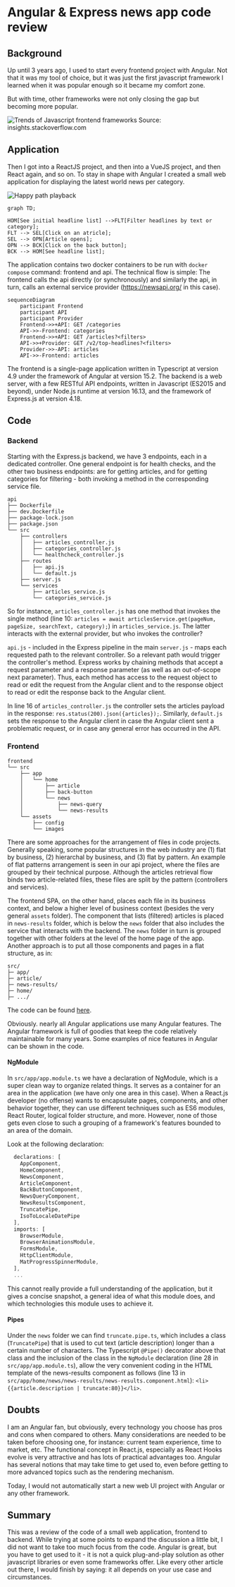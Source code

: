 # Angular & Express news app code review

## Background

Up until 3 years ago, I used to start every frontend project with Angular.
Not that it was my tool of choice, but it was just the first javascript framework I learned when it was popular enough so it became my comfort zone.

But with time, other frameworks were not only closing the gap but becoming more popular.

![Trends of Javascript frontend frameworks](jstrends.png)
Source: insights.stackoverflow.com

## Application

Then I got into a ReactJS project, and then into a VueJS project, and then React again, and so on.
To stay in shape with Angular I created a small web application for displaying the latest world news per category.

![Happy path playback](happy_path.gif)

```mermaid
graph TD;

HOM[See initial headline list] -->FLT[Filter headlines by text or category];
FLT --> SEL[Click on an atricle];
SEL --> OPN[Article opens];
OPN --> BCK[Click on the back button];
BCK --> HOM[See headline list];
```

The application contains two docker containers to be run with `docker compose` command: frontend and api.
The technical flow is simple: The frontend calls the api directly (or synchronously) and similarly the api, in turn, calls an external service provider (https://newsapi.org/ in this case).

```mermaid
sequenceDiagram
    participant Frontend
    participant API
    participant Provider
    Frontend->>+API: GET /categories
    API->>-Frontend: categories     
    Frontend->>+API: GET /articles?<filters>
    API->>+Provider: GET /v2/top-headlines?<filters>
    Provider->>-API: articles
    API->>-Frontend: articles
```

The frontend is a single-page application written in Typescript at version 4.9 under the framework of Angular at version 15.2.
The backend is a web server, with a few RESTful API endpoints, written in Javascript (ES2015 and beyond), under Node.js runtime at version 16.13, and the framework of Express.js at version 4.18.

## Code

### Backend

Starting with the Express.js backend, we have 3 endpoints, each in a dedicated controller. One general endpoint is for health checks, and the other two business endpoints: are for getting articles, and for getting categories for filtering - both invoking a method in the corresponding service file.

```
api
├── Dockerfile
├── dev.Dockerfile
├── package-lock.json
├── package.json
└── src
    ├── controllers
    │   ├── articles_controller.js
    │   ├── categories_controller.js
    │   └── healthcheck_controller.js
    ├── routes
    │   ├── api.js
    │   └── default.js
    ├── server.js
    └── services
        ├── articles_service.js
        └── categories_service.js
```

So for instance, `articles_controller.js` has one method that invokes the single method (line 10: `articles = await articlesService.get(pageNum, pageSize, searchText, category);`) in `articles_service.js`. The latter interacts with the external provider, but who invokes the controller?

`api.js` - included in the Express pipeline in the main `server.js` - maps each requested path to the relevant controller. So a relevant path would trigger the controller's method.
Express works by chaining methods that accept a request parameter and a response parameter (as well as an out-of-scope next parameter). Thus, each method has access to the request object to read or edit the request from the Angular client and to the response object to read or edit the response back to the Angular client.

In line 16 of `articles_controller.js` the controller sets the articles payload in the response: `res.status(200).json({articles});`.
Similarly, `default.js` sets the response to the Angular client in case the Angular client sent a problematic request, or in case any general error has occurred in the API.

### Frontend

```
frontend
└── src
    ├── app
    │   └── home
    │       ├── article
    │       ├── back-button
    │       └── news
    │           ├── news-query
    │           └── news-results
    └── assets
        ├── config
        └── images
```

There are some approaches for the arrangement of files in code projects. Generally speaking, some popular structures in the web industry are (1) flat by business, (2) hierarchal by business, and (3) flat by pattern.
An example of flat patterns arrangement is seen in our api project, where the files are grouped by their technical purpose. Although the articles retrieval flow binds two article-related files, these files are split by the pattern (controllers and services).

The frontend SPA, on the other hand, places each file in its business context, and below a higher level of business context (besides the very general `assets` folder). The component that lists (filtered) articles is placed in `news-results` folder, which is below the `news` folder that also includes the service that interacts with the backend. The `news` folder in turn is grouped together with other folders at the level of the home page of the app. Another approach is to put all those components and pages in a flat structure, as in:

```
src/
├─ app/
├─ article/
├─ news-results/
├─ home/
├─ .../
```

The code can be found [here](https://github.com/guyslab/news-query).

Obviously. nearly all Angular applications use many Angular features. The Angular framework is full of goodies that keep the code relatively maintainable for many years. Some examples of nice features in Angular can be shown in the code.

#### NgModule

In `src/app/app.module.ts` we have a declaration of NgModule, which is a super clean way to organize related things.
It serves as a container for an area in the application (we have only one area in this case). When a React.js developer (no offense) wants to encapsulate pages, components, and other behavior together, they can use different techniques such as ES6 modules, React Router, logical folder structure, and more. However, none of those gets even close to such a grouping of a framework's features bounded to an area of the domain.

Look at the following declaration:

```typescript
  declarations: [
    AppComponent,
    HomeComponent,
    NewsComponent,
    ArticleComponent,
    BackButtonComponent,
    NewsQueryComponent,
    NewsResultsComponent,
    TruncatePipe,
    IsoToLocaleDatePipe
  ],
  imports: [
    BrowserModule,
    BrowserAnimationsModule,
    FormsModule,
    HttpClientModule,
    MatProgressSpinnerModule,
  ],
  ...
```

This cannot really provide a full understanding of the application, but it gives a concise snapshot, a general idea of what this module does, and which technologies this module uses to achieve it.

#### Pipes

Under the `news` folder we can find `truncate.pipe.ts`, which includes a class (`TruncatePipe`) that is used to cut text (article description) longer than a certain number of characters. The Typescript `@Pipe()` decorator above that class and the inclusion of the class in the `NgModule` declaration (line 28 in `src/app/app.module.ts`), allow the very convenient coding in the HTML template of the news-results component as follows (line 13 in `src/app/home/news/news-results/news-results.component.html`): `<li>{{article.description | truncate:80}}</li>`.

## Doubts

I am an Angular fan, but obviously, every technology you choose has pros and cons when compared to others. Many considerations are needed to be taken before choosing one, for instance: current team experience, time to market, etc. The functional concept in React.js, especially as React Hooks evolve is very attractive and has lots of practical advantages too.
Angular has several notions that may take time to get used to, even before getting to more advanced topics such as the rendering mechanism.

Today, I would not automatically start a new web UI project with Angular or any other framework.

## Summary

This was a review of the code of a small web application, frontend to backend. While trying at some points to expand the discussion a little bit, I did not want to take too much focus from the code. Angular is great, but you have to get used to it - it is not a quick plug-and-play solution as other javascript libraries or even some frameworks offer. Like every other article out there, I would finish by saying: it all depends on your use case and circumstances.
